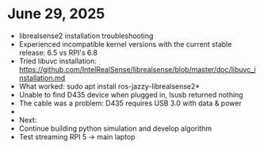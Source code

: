 # June 29, 2025

- librealsense2 installation troubleshooting
- Experienced incompatible kernel versions with the current stable release: 6.5 vs RPI's 6.8
- Tried libuvc installation: https://github.com/IntelRealSense/librealsense/blob/master/doc/libuvc_installation.md
- What worked: sudo apt install ros-jazzy-librealsense2*
- Unable to find D435 device when plugged in, lsusb returned nothing
- The cable was a problem: D435 requires USB 3.0 with data & power
- 
- Next:
- Continue building python simulation and develop algorithm
- Test streaming RPI 5 -> main laptop
